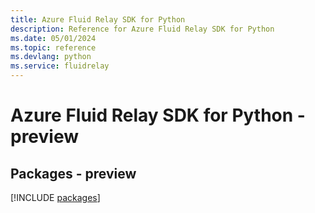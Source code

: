```yaml
---
title: Azure Fluid Relay SDK for Python
description: Reference for Azure Fluid Relay SDK for Python
ms.date: 05/01/2024
ms.topic: reference
ms.devlang: python
ms.service: fluidrelay
---
```

# Azure Fluid Relay SDK for Python - preview
## Packages - preview
[!INCLUDE [packages](fluid-relay-index.md)]